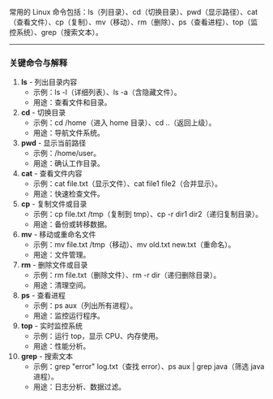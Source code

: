 
常用的 Linux 命令包括：ls（列目录）、cd（切换目录）、pwd（显示路径）、cat（查看文件）、cp（复制）、mv（移动）、rm（删除）、ps（查看进程）、top（监控系统）、grep（搜索文本）。

---

### 关键命令与解释

1. **ls** - 列出目录内容
    - 示例：ls -l（详细列表）、ls -a（含隐藏文件）。
    - 用途：查看文件和目录。
2. **cd** - 切换目录
    - 示例：cd /home（进入 home 目录）、cd ..（返回上级）。
    - 用途：导航文件系统。
3. **pwd** - 显示当前路径
    - 示例：/home/user。
    - 用途：确认工作目录。
4. **cat** - 查看文件内容
    - 示例：cat file.txt（显示文件）、cat file1 file2（合并显示）。
    - 用途：快速检查文件。
5. **cp** - 复制文件或目录
    - 示例：cp file.txt /tmp（复制到 tmp）、cp -r dir1 dir2（递归复制目录）。
    - 用途：备份或转移数据。
6. **mv** - 移动或重命名文件
    - 示例：mv file.txt /tmp（移动）、mv old.txt new.txt（重命名）。
    - 用途：文件管理。
7. **rm** - 删除文件或目录
    - 示例：rm file.txt（删除文件）、rm -r dir（递归删除目录）。
    - 用途：清理空间。
8. **ps** - 查看进程
    - 示例：ps aux（列出所有进程）。
    - 用途：监控运行程序。
9. **top** - 实时监控系统
    - 示例：运行 top，显示 CPU、内存使用。
    - 用途：性能分析。
10. **grep** - 搜索文本
    - 示例：grep "error" log.txt（查找 error）、ps aux | grep java（筛选 java 进程）。
    - 用途：日志分析、数据过滤。